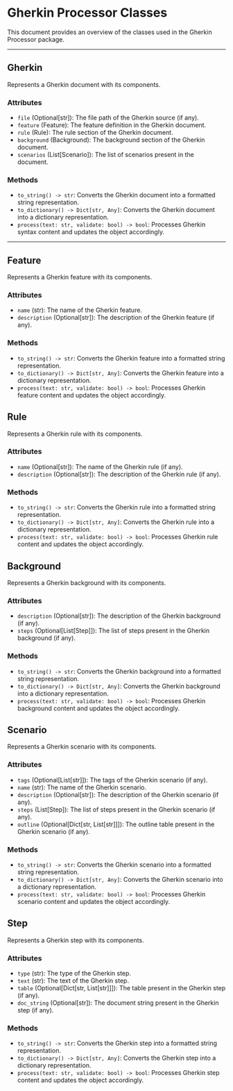 # Gherkin Processor Classes

This document provides an overview of the classes used in the Gherkin Processor package.

---

## Gherkin

Represents a Gherkin document with its components.

### Attributes

- `file` (Optional[str]): The file path of the Gherkin source (if any).
- `feature` (Feature): The feature definition in the Gherkin document.
- `rule` (Rule): The rule section of the Gherkin document.
- `background` (Background): The background section of the Gherkin document.
- `scenarios` (List[Scenario]): The list of scenarios present in the document.

### Methods

- `to_string() -> str`: Converts the Gherkin document into a formatted string representation.
- `to_dictionary() -> Dict[str, Any]`: Converts the Gherkin document into a dictionary representation.
- `process(text: str, validate: bool) -> bool`: Processes Gherkin syntax content and updates the object accordingly.

---

## Feature

Represents a Gherkin feature with its components.

### Attributes

- `name` (str): The name of the Gherkin feature.
- `description` (Optional[str]): The description of the Gherkin feature (if any).

### Methods

- `to_string() -> str`: Converts the Gherkin feature into a formatted string representation.
- `to_dictionary() -> Dict[str, Any]`: Converts the Gherkin feature into a dictionary representation.
- `process(text: str, validate: bool) -> bool`: Processes Gherkin feature content and updates the object accordingly.

## Rule

Represents a Gherkin rule with its components.

### Attributes

- `name` (Optional[str]): The name of the Gherkin rule (if any).
- `description` (Optional[str]): The description of the Gherkin rule (if any).

### Methods

- `to_string() -> str`: Converts the Gherkin rule into a formatted string representation.
- `to_dictionary() -> Dict[str, Any]`: Converts the Gherkin rule into a dictionary representation.
- `process(text: str, validate: bool) -> bool`: Processes Gherkin rule content and updates the object accordingly.

## Background

Represents a Gherkin background with its components.

### Attributes

- `description` (Optional[str]): The description of the Gherkin background (if any).
- `steps` (Optional[List[Step]]): The list of steps present in the Gherkin background (if any).

### Methods

- `to_string() -> str`: Converts the Gherkin background into a formatted string representation.
- `to_dictionary() -> Dict[str, Any]`: Converts the Gherkin background into a dictionary representation.
- `process(text: str, validate: bool) -> bool`: Processes Gherkin background content and updates the object accordingly.

## Scenario

Represents a Gherkin scenario with its components.

### Attributes

- `tags` (Optional[List[str]]): The tags of the Gherkin scenario (if any).
- `name` (str): The name of the Gherkin scenario.
- `description` (Optional[str]): The description of the Gherkin scenario (if any).
- `steps` (List[Step]): The list of steps present in the Gherkin scenario (if any).
- `outline` (Optional[Dict[str, List[str]]]): The outline table present in the Gherkin scenario (if any).

### Methods

- `to_string() -> str`: Converts the Gherkin scenario into a formatted string representation.
- `to_dictionary() -> Dict[str, Any]`: Converts the Gherkin scenario into a dictionary representation.
- `process(text: str, validate: bool) -> bool`: Processes Gherkin scenario content and updates the object accordingly.

## Step

Represents a Gherkin step with its components.

### Attributes

- `type` (str): The type of the Gherkin step.
- `text` (str): The text of the Gherkin step.
- `table` (Optional[Dict[str, List[str]]]): The table present in the Gherkin step (if any).
- `doc_string` (Optional[str]): The document string present in the Gherkin step (if any).

### Methods

- `to_string() -> str`: Converts the Gherkin step into a formatted string representation.
- `to_dictionary() -> Dict[str, Any]`: Converts the Gherkin step into a dictionary representation.
- `process(text: str, validate: bool) -> bool`: Processes Gherkin step content and updates the object accordingly.
